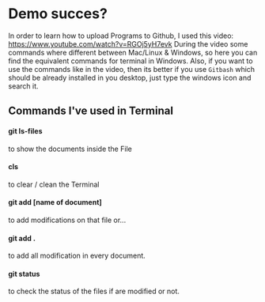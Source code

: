   # Demo succes?

In order to learn how to upload Programs to Github, I used this video:
https://www.youtube.com/watch?v=RGOj5yH7evk
During the video some commands where different between Mac/Linux & Windows, so here you can find the equivalent commands for 
terminal in Windows. 
Also, if you want to use the commands like in the video, then its better if you use `Gitbash` which should be already installed in you desktop, just type the windows icon and search it.


## Commands I've used in Terminal

#### git ls-files 
to show the documents inside the File

#### cls 
to clear / clean the Terminal

#### git add [name of document]
to add modifications on that file or...

#### git add . 
to add all modification in every document.

#### git status
to check the status of the files if are modified or not.